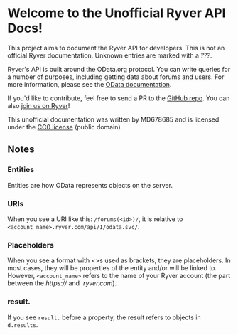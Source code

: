 # Welcome to the Unofficial Ryver API Docs!

This project aims to document the Ryver API for developers. This is not
an official Ryver documentation. Unknown entries are marked with a *???*.

Ryver's API is built around the OData.org protocol. You can write
queries for a number of purposes, including getting data about forums
and users. For more information, please see the 
[OData documentation](http://www.odata.org/documentation/).

If you'd like to contribute, feel free to send a PR to the 
[GitHub repo](http://github.com/MD678685/UnofficialRyverDocs/). You can
also [join us on Ryver](http://ryverdocs.ryver.com/application/signup/members/3D1ijKmGWhCmpRO)!

This unofficial documentation was written by MD678685 and is licensed
under the [CC0 license](https://raw.githubusercontent.com/md678685/UnofficialRyverDocs/master/LICENSE) 
(public domain).

## Notes

### Entities

Entities are how OData represents objects on the server.

### URIs

When you see a URI like this: `/forums(<id>)/`, it is relative to 
`<account_name>.ryver.com/api/1/odata.svc/`.

### Placeholders

When you see a format with <>s used as brackets, they are placeholders.
In most cases, they will be properties of the entity and/or will be 
linked to. However, `<account_name>` refers to the name of your Ryver 
account (the part between the *https://* and *.ryver.com*).

### result.

If you see `result.` before a property, the result refers to objects 
in `d.results`.
